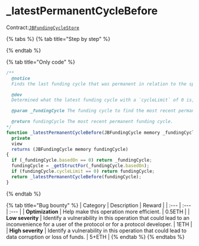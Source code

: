 # \_latestPermanentCycleBefore

Contract:[`JBFundingCycleStore`](../)​

{% tabs %}
{% tab title="Step by step" %}

{% endtab %}

{% tab title="Only code" %}
```javascript
/** 
  @notice 
  Finds the last funding cycle that was permanent in relation to the specified funding cycle.

  @dev
  Determined what the latest funding cycle with a `cycleLimit` of 0 is, or isn't based on any previous funding cycle.

  @param _fundingCycle The funding cycle to find the most recent permanent cycle compared to.

  @return fundingCycle The most recent permanent funding cycle.
*/
function _latestPermanentCycleBefore(JBFundingCycle memory _fundingCycle)
  private
  view
  returns (JBFundingCycle memory fundingCycle)
{
  if (_fundingCycle.basedOn == 0) return _fundingCycle;
  fundingCycle = _getStructFor(_fundingCycle.basedOn);
  if (fundingCycle.cycleLimit == 0) return fundingCycle;
  return _latestPermanentCycleBefore(fundingCycle);
}
```
{% endtab %}

{% tab title="Bug bounty" %}
| Category | Description | Reward |
| :--- | :--- | :--- |
| **Optimization** | Help make this operation more efficient. | 0.5ETH |
| **Low severity** | Identify a vulnerability in this operation that could lead to an inconvenience for a user of the protocol or for a protocol developer. | 1ETH |
| **High severity** | Identify a vulnerability in this operation that could lead to data corruption or loss of funds. | 5+ETH |
{% endtab %}
{% endtabs %}

